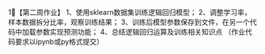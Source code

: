 1⃣️【第二周作业】
1、使用sklearn数据集训练逻辑回归模型；
2、调整学习率，样本数据拆分比率，观察训练结果；
3、训练后模型参数保存到文件，在另一个代码中加载参数实现预测功能；
4、总结逻辑回归运算及训练相关知识点
（作业代码要求以ipynb或py格式提交）

